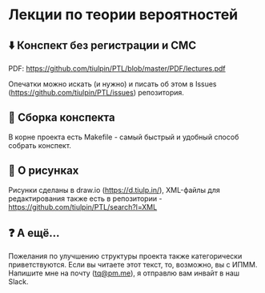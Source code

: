 # Лекции по теории вероятностей
## :arrow_down: Конспект без регистрации и СМС

PDF: https://github.com/tiulpin/PTL/blob/master/PDF/lectures.pdf

Опечатки можно искать (и нужно) и писать об этом в Issues (https://github.com/tiulpin/PTL/issues) репозитория. 

## :orange_book: Сборка конспекта
В корне проекта есть Makefile - самый быстрый и удобный способ собрать конспект. 

## :rainbow: О рисунках
Рисунки сделаны в draw.io (https://d.tiulp.in/), XML-файлы для редактирования также есть в репозитории - https://github.com/tiulpin/PTL/search?l=XML

## :question: А ещё...
Пожелания по улучшению структуры проекта также категорически приветствуются.
Если вы читаете этот текст, то, возможно, вы с ИПММ. Напишите мне на почту (tq@pm.me), я отправлю вам инвайт в наш Slack.
